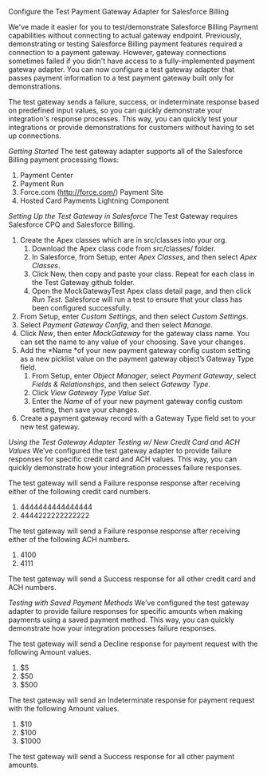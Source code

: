 Configure the Test Payment Gateway Adapter for Salesforce Billing

We've made it easier for you to test/demonstrate Salesforce Billing Payment capabilities without connecting to actual gateway endpoint. Previously, demonstrating or testing Salesforce Billing payment features required a connection to a payment gateway. However, gateway connections sometimes failed if you didn't have access to a fully-implemented payment gateway adapter. You can now configure a test gateway adapter that passes payment information to a test payment gateway built only for demonstrations. 

The test gateway sends a failure, success, or indeterminate response based on predefined input values, so you can quickly demonstrate your integration's response processes. This way, you can quickly test your integrations or provide demonstrations for customers without having to set up connections.

*Getting Started*
The test gateway adapter supports all of the Salesforce Billing payment processing flows:

1. Payment Center
2. Payment Run
3. Force.com (http://force.com/) Payment Site
4. Hosted Card Payments Lightning Component


*Setting Up the Test Gateway in Salesforce*
The Test Gateway requires Salesforce CPQ and Salesforce Billing.

1. Create the Apex classes which are in src/classes into your org.
    1. Download the Apex class code from src/classes/ folder.
    2. In Salesforce, from Setup, enter *Apex Classes*, and then select *Apex Classes*.
    3. Click New, then copy and paste your class. Repeat for each class in the Test Gateway github folder.
    4. Open the MockGatewayTest Apex class detail page, and then click *Run Test*. Salesforce will run a test to ensure that your class has been configured successfully.
2. From Setup, enter *Custom Settings*, and then select *Custom Settings*.
3. Select *Payment Gateway Config*, and then select *Manage*.
4. Click *New*, then enter *MockGateway* for the gateway class name. You can set the name to any value of your choosing. Save your changes.
5. Add the *Name *of your new payment gateway config custom setting as a new picklist value on the payment gateway object’s Gateway Type field.
    1. From Setup, enter *Object Manager*, select *Payment Gateway*, select *Fields & Relationships*, and then select *Gateway Type*.
    2. Click *View Gateway Type Value Set*.
    3. Enter the *Name* of of your new payment gateway config custom setting, then save your changes.
6. Create a payment gateway record with a Gateway Type field set to your new test gateway.


*Using the Test Gateway Adapter*
*Testing w/ New Credit Card and ACH Values*
We’ve configured the test gateway adapter to provide failure responses for specific credit card and ACH values. This way, you can quickly demonstrate how your integration processes failure responses.

The test gateway will send a Failure response response after receiving either of the following credit card numbers.

1. 4444444444444444
2. 4444222222222222

The test gateway will send a Failure response response after receiving either of the following ACH numbers.

1. 4100
2. 4111

The test gateway will send a Success response for all other credit card and ACH numbers.

*Testing with Saved Payment Methods*
We’ve configured the test gateway adapter to provide failure responses for specific amounts when making payments using a saved payment method. This way, you can quickly demonstrate how your integration processes failure responses.

The test gateway will send a Decline response for payment request with the following Amount values.

1. $5
2. $50
3. $500

The test gateway will send an Indeterminate response for payment request with the following Amount values.

1. $10
2. $100
3. $1000

The test gateway will send a Success response for all other payment amounts.
